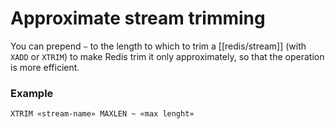 # Approximate stream trimming
You can prepend `~` to the length to which to trim a [[redis/stream]] (with `XADD` or `XTRIM`) to make Redis trim it only approximately, so that the operation is more efficient.

### Example
```
XTRIM «stream-name» MAXLEN ~ «max lenght»
```
